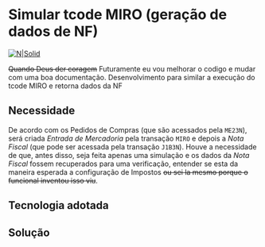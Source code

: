 # Simular tcode MIRO (geração de dados de NF) #

[![N|Solid](https://wiki.scn.sap.com/wiki/download/attachments/1710/ABAP%20Development.png?version=1&modificationDate=1446673897000&api=v2)](https://www.sap.com/brazil/developer.html)

~~Quando Deus der coragem~~ Futuramente eu vou melhorar o codigo e mudar com uma boa documentação.
Desenvolvimento para similar a execução do tcode MIRO e retorna dados da NF

## Necessidade ##
De acordo com os Pedidos de Compras (que são acessados pela `ME23N`), será criada _Entrada de Mercadoria_ pela transação `MIRO` e depois a _Nota Fiscal_ (que pode ser acessada pela transação `J1B3N`). Houve a necessidade de que, antes disso, seja feita apenas uma simulação e os dados da _Nota Fiscal_ fossem recuperados para uma verificação, entender se esta da maneira esperada a configuração de Impostos ~~ou sei la mesmo porque o funcional inventou isso viu~~.

## Tecnologia adotada ##
## Solução ##
